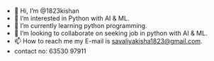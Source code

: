 - 👋 Hi, I’m @1823kishan
- 👀 I’m interested in Python with AI & ML.
- 🌱 I’m currently learning python programming.
- 💞️ I’m looking to collaborate on seeking job in python with AI & ML.
- 📫 How to reach me my E-mail is savaliyakisha1823@gmail.com.
- contact no: 63530 97911

<!---
1823kishan/1823kishan is a ✨ special ✨ repository because its `README.md` (this file) appears on your GitHub profile.
You can click the Preview link to take a look at your changes.
--->
